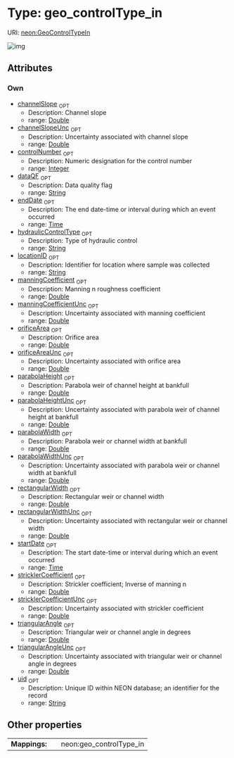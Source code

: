 
# Type: geo_controlType_in




URI: [neon:GeoControlTypeIn](https://data.neonscience.org/GeoControlTypeIn)


![img](http://yuml.me/diagram/nofunky;dir:TB/class/[GeoControlTypeIn&#124;uid:string%20%3F;startDate:time%20%3F;endDate:time%20%3F;locationID:string%20%3F;dataQF:string%20%3F;channelSlope:double%20%3F;channelSlopeUnc:double%20%3F;controlNumber:integer%20%3F;hydraulicControlType:string%20%3F;manningCoefficient:double%20%3F;manningCoefficientUnc:double%20%3F;orificeArea:double%20%3F;orificeAreaUnc:double%20%3F;parabolaHeight:double%20%3F;parabolaHeightUnc:double%20%3F;parabolaWidth:double%20%3F;parabolaWidthUnc:double%20%3F;rectangularWidth:double%20%3F;rectangularWidthUnc:double%20%3F;stricklerCoefficient:double%20%3F;stricklerCoefficientUnc:double%20%3F;triangularAngle:double%20%3F;triangularAngleUnc:double%20%3F])

## Attributes


### Own

 * [channelSlope](channelSlope.md)  <sub>OPT</sub>
    * Description: Channel slope
    * range: [Double](types/Double.md)
 * [channelSlopeUnc](channelSlopeUnc.md)  <sub>OPT</sub>
    * Description: Uncertainty associated with channel slope
    * range: [Double](types/Double.md)
 * [controlNumber](controlNumber.md)  <sub>OPT</sub>
    * Description: Numeric designation for the control number
    * range: [Integer](types/Integer.md)
 * [dataQF](dataQF.md)  <sub>OPT</sub>
    * Description: Data quality flag
    * range: [String](types/String.md)
 * [endDate](endDate.md)  <sub>OPT</sub>
    * Description: The end date-time or interval during which an event occurred
    * range: [Time](types/Time.md)
 * [hydraulicControlType](hydraulicControlType.md)  <sub>OPT</sub>
    * Description: Type of hydraulic control
    * range: [String](types/String.md)
 * [locationID](locationID.md)  <sub>OPT</sub>
    * Description: Identifier for location where sample was collected
    * range: [String](types/String.md)
 * [manningCoefficient](manningCoefficient.md)  <sub>OPT</sub>
    * Description: Manning n roughness coefficient
    * range: [Double](types/Double.md)
 * [manningCoefficientUnc](manningCoefficientUnc.md)  <sub>OPT</sub>
    * Description: Uncertainty associated with manning coefficient
    * range: [Double](types/Double.md)
 * [orificeArea](orificeArea.md)  <sub>OPT</sub>
    * Description: Orifice area
    * range: [Double](types/Double.md)
 * [orificeAreaUnc](orificeAreaUnc.md)  <sub>OPT</sub>
    * Description: Uncertainty associated with orifice area
    * range: [Double](types/Double.md)
 * [parabolaHeight](parabolaHeight.md)  <sub>OPT</sub>
    * Description: Parabola weir of channel height at bankfull
    * range: [Double](types/Double.md)
 * [parabolaHeightUnc](parabolaHeightUnc.md)  <sub>OPT</sub>
    * Description: Uncertainty associated with parabola weir of channel height at bankfull
    * range: [Double](types/Double.md)
 * [parabolaWidth](parabolaWidth.md)  <sub>OPT</sub>
    * Description: Parabola weir or channel width at bankfull
    * range: [Double](types/Double.md)
 * [parabolaWidthUnc](parabolaWidthUnc.md)  <sub>OPT</sub>
    * Description: Uncertainty associated with parabola weir or channel width at bankfull
    * range: [Double](types/Double.md)
 * [rectangularWidth](rectangularWidth.md)  <sub>OPT</sub>
    * Description: Rectangular weir or channel width
    * range: [Double](types/Double.md)
 * [rectangularWidthUnc](rectangularWidthUnc.md)  <sub>OPT</sub>
    * Description: Uncertainty associated with rectangular weir or channel width
    * range: [Double](types/Double.md)
 * [startDate](startDate.md)  <sub>OPT</sub>
    * Description: The start date-time or interval during which an event occurred
    * range: [Time](types/Time.md)
 * [stricklerCoefficient](stricklerCoefficient.md)  <sub>OPT</sub>
    * Description: Strickler coefficient; Inverse of manning n
    * range: [Double](types/Double.md)
 * [stricklerCoefficientUnc](stricklerCoefficientUnc.md)  <sub>OPT</sub>
    * Description: Uncertainty associated with strickler coefficient
    * range: [Double](types/Double.md)
 * [triangularAngle](triangularAngle.md)  <sub>OPT</sub>
    * Description: Triangular weir or channel angle in degrees
    * range: [Double](types/Double.md)
 * [triangularAngleUnc](triangularAngleUnc.md)  <sub>OPT</sub>
    * Description: Uncertainty associated with triangular weir or channel angle in degrees
    * range: [Double](types/Double.md)
 * [uid](uid.md)  <sub>OPT</sub>
    * Description: Unique ID within NEON database; an identifier for the record
    * range: [String](types/String.md)

## Other properties

|  |  |  |
| --- | --- | --- |
| **Mappings:** | | neon:geo_controlType_in |

